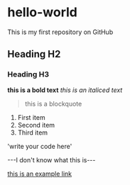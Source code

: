 # hello-world
This is my first repository on GitHub

## Heading H2
### Heading H3

**this is a bold text**
*this is an italiced text*

>this
>is a
>blockquote

1. First item
2. Second item
3. Third item

'write your code here'

---I don't know what this is---

[this is an example link](www.example.com)

